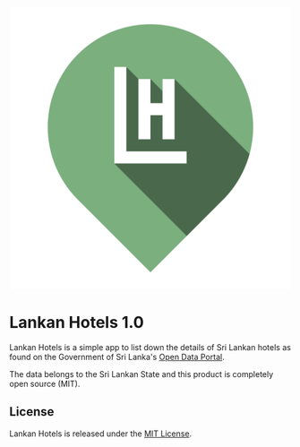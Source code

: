 ![Lankan Hotels](https://raw.githubusercontent.com/janithl/LankanHotels/master/icon.png)

# Lankan Hotels 1.0

Lankan Hotels is a simple app to list down the details of Sri Lankan hotels as found on
the Government of Sri Lanka's [Open Data Portal](http://www.data.gov.lk/).

The data belongs to the Sri Lankan State and this product is completely open source (MIT).

## License

Lankan Hotels is released under the [MIT License](http://opensource.org/licenses/MIT).
